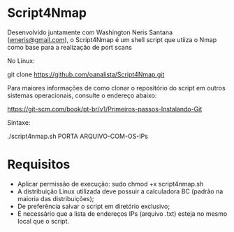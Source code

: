 # Script4Nmap

Desenvolvido juntamente com Washington Neris Santana (wneris@gmail.com), o Script4Nmap é um shell script que utiiza o Nmap como base para a realização de port scans

No Linux:

git clone https://github.com/oanalista/Script4Nmap.git

Para maiores informações de como clonar o repositório do script em outros sistemas operacionais, consulte o endereço abaixo:

https://git-scm.com/book/pt-br/v1/Primeiros-passos-Instalando-Git

Sintaxe:

./script4nmap.sh PORTA ARQUIVO-COM-OS-IPs

# Requisitos

 - Aplicar permissão de execução: sudo chmod +x script4nmap.sh
 - A distribuição Linux utilizada deve possuir a calculadora BC (padrão na maioria das distribuições);
 - De preferência salvar o script em diretório exclusivo;
 - É necessário que a lista de endereços IPs (arquivo .txt) esteja no mesmo local que o script.
